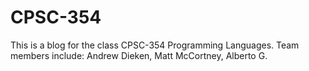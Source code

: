 # CPSC-354
This is a blog for the class CPSC-354 Programming Languages. Team members include: Andrew Dieken, Matt McCortney, Alberto G. 
